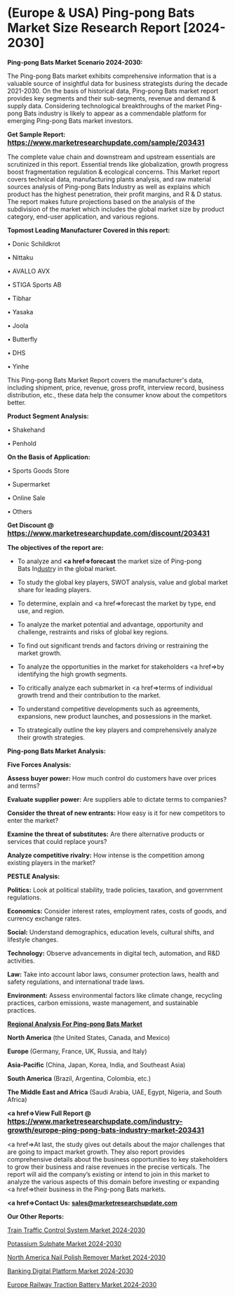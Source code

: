 # (Europe & USA) Ping-pong Bats Market Size Research Report [2024-2030]

<strong>Ping-pong Bats Market Scenario 2024-2030:</strong>

The Ping-pong Bats market exhibits comprehensive information that is a valuable source of insightful data for business strategists during the decade 2021-2030. On the basis of historical data, Ping-pong Bats market report provides key segments and their sub-segments, revenue and demand &amp; supply data. Considering technological breakthroughs of the market Ping-pong Bats industry is likely to appear as a commendable platform for emerging Ping-pong Bats market investors.

<strong>Get Sample Report: <a href=https://www.marketresearchupdate.com/sample/203431><font size=3 color=#0000ff>https://www.marketresearchupdate.com/sample/203431</font></a></strong>

The complete value chain and downstream and upstream essentials are scrutinized in this report. Essential trends like globalization, growth progress boost fragmentation regulation &amp; ecological concerns. This Market report covers technical data, manufacturing plants analysis, and raw material sources analysis of Ping-pong Bats Industry as well as explains which product has the highest penetration, their profit margins, and R & D status. The report makes future projections based on the analysis of the subdivision of the market which includes the global market size by product category, end-user application, and various regions.

<strong>Topmost Leading Manufacturer Covered in this report:</strong>

• Donic Schildkrot

• Nittaku

• AVALLO AVX

• STIGA Sports AB

• Tibhar

• Yasaka

• Joola

• Butterfly

• DHS

• Yinhe

This Ping-pong Bats Market Report covers the manufacturer's data, including shipment, price, revenue, gross profit, interview record, business distribution, etc., these data help the consumer know about the competitors better.

<strong>Product Segment Analysis: </strong>

• Shakehand

• Penhold

<strong>On the Basis of Application:</strong>

• Sports Goods Store

• Supermarket

• Online Sale

• Others

<strong>Get Discount @ <a href=https://www.marketresearchupdate.com/discount/203431><font size=3 color=#0000ff>https://www.marketresearchupdate.com/discount/203431</font></a></strong>

<strong><b>The objectives of the report are:</b></strong>

- To analyze and <strong><a href=><strong>forecast</strong></a></strong> the market size of Ping-pong Bats In<a href=ASDF991299>dustr</a>y in the global market.

- To study the global key players, SWOT analysis, value and global market share for leading players.

- To determine, explain and <a href=>forecast</a> the market by type, end use, and region.

- To analyze the market potential and advantage, opportunity and challenge, restraints and risks of global key regions.

- To find out significant trends and factors driving or restraining the market growth.

- To analyze the opportunities in the market for stakeholders <a href=>by</a> identifying the high growth segments.

- To critically analyze each submarket in <a href=>terms</a> of individual growth trend and their contribution to the market.

- To understand competitive developments such as agreements, expansions, new product launches, and possessions in the market.

- To strategically outline the key players and comprehensively analyze their growth strategies.

<strong>Ping-pong Bats Market Analysis:</strong>

<strong>Five Forces Analysis:</strong>

<strong>Assess buyer power:</strong> How much control do customers have over prices and terms?

<strong>Evaluate supplier power:</strong> Are suppliers able to dictate terms to companies?

<strong>Consider the threat of new entrants:</strong> How easy is it for new competitors to enter the market?

<strong>Examine the threat of substitutes:</strong> Are there alternative products or services that could replace yours?

<strong>Analyze competitive rivalry:</strong> How intense is the competition among existing players in the market?

<strong>PESTLE Analysis:</strong>

<strong>Politics:</strong> Look at political stability, trade policies, taxation, and government regulations.

<strong>Economics:</strong> Consider interest rates, employment rates, costs of goods, and currency exchange rates.

<strong>Social:</strong> Understand demographics, education levels, cultural shifts, and lifestyle changes.

<strong>Technology:</strong> Observe advancements in digital tech, automation, and R&D activities.

<strong>Law:</strong> Take into account labor laws, consumer protection laws, health and safety regulations, and international trade laws.

<strong>Environment:</strong> Assess environmental factors like climate change, recycling practices, carbon emissions, waste management, and sustainable practices.

<strong><u><b>Regional Analysis For Ping-pong Bats Market</b></u></strong>

<strong><b>North America</b></strong> (the United States, Canada, and Mexico)

<strong><b>Europe </b></strong>(Germany, France, UK, Russia, and Italy)

<strong><b>Asia-Pacific</b></strong> (China, Japan, Korea, India, and Southeast Asia)

<strong><b>South America</b></strong> (Brazil, Argentina, Colombia, etc.)

<strong><b>The Middle East and Africa</b></strong> (Saudi Arabia, UAE, Egypt, Nigeria, and South Africa)

<strong><a href=>View Full Report</a> @ <a href=https://www.marketresearchupdate.com/industry-growth/europe-ping-pong-bats-industry-market-203431><font size=3 color=#0000ff>https://www.marketresearchupdate.com/industry-growth/europe-ping-pong-bats-industry-market-203431</font></a></strong>

<a href=>At last,</a> the study gives out details about the major challenges that are going to impact market growth. They also report provides comprehensive details about the business opportunities to key stakeholders to grow their business and raise revenues in the precise verticals. The report will aid the company’s existing or intend to join in this market to analyze the various aspects of this domain before investing or expanding <a href=>their</a> business in the Ping-pong Bats markets.

<strong><a href=>Contact Us:</a></strong>
<strong>sales@marketresearchupdate.com</strong>

<strong>Our Other Reports:</strong>

<a href=https://www.linkedin.com/pulse/train-traffic-control-system-market-size-set>Train Traffic Control System Market 2024-2030</a>

<a href=https://www.linkedin.com/pulse/potassium-sulphate-market-outlooks-2023-size>Potassium Sulphate Market 2024-2030</a>

<a href=https://www.linkedin.com/pulse/north-america-nail-polish-remover-market-new>North America Nail Polish Remover Market 2024-2030</a>

<a href=https://www.linkedin.com/pulse/banking-digital-platform-market-2023-2029-emergent-d7f2f/>Banking Digital Platform Market 2024-2030</a>

<a href=https://www.linkedin.com/pulse/europe-railway-traction-battery-market-research-nohqf/>Europe Railway Traction Battery Market 2024-2030</a>

